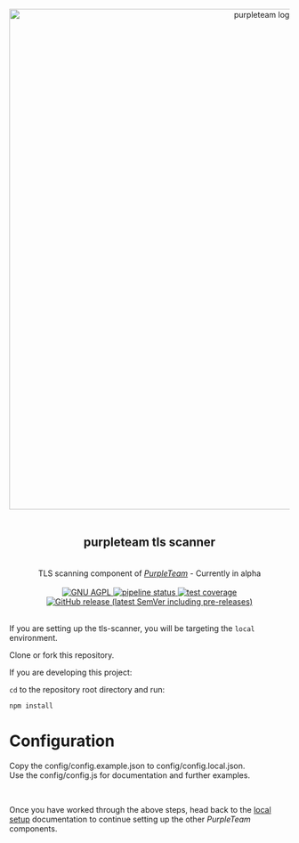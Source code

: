 <div align="center">
  <br/>
  <a href="https://purpleteam-labs.com" title="purpleteam">
    <img width=900px src="https://github.com/purpleteam-labs/purpleteam/blob/main/assets/images/purpleteam-banner.png" alt="purpleteam logo">
  </a>
  <br/>
  <br/>
  <h2>purpleteam tls scanner</h2><br/>
    TLS scanning component of <a href="https://purpleteam-labs.com/" title="purpleteam"><em>PurpleTeam</em></a> - Currently in alpha
  <br/><br/>

  <a href="https://www.gnu.org/licenses/agpl-3.0" title="license">
    <img src="https://img.shields.io/badge/License-AGPL%20v3-blue.svg" alt="GNU AGPL">
  </a>

  <a href="https://github.com/purpleteam-labs/purpleteam-tls-scanner/commits/main" title="pipeline status">
    <img src="https://github.com/purpleteam-labs/purpleteam-tls-scanner/workflows/Node.js%20CI/badge.svg" alt="pipeline status">
  </a>

  <a href='https://coveralls.io/github/purpleteam-labs/purpleteam-tls-scanner?branch=main'>
    <img src='https://coveralls.io/repos/github/purpleteam-labs/purpleteam-tls-scanner/badge.svg?branch=main' alt='test coverage'>
  </a>

  <a href="https://github.com/purpleteam-labs/purpleteam-tls-scanner/releases" title="latest release">
    <img src="https://img.shields.io/github/v/release/purpleteam-labs/purpleteam-tls-scanner?color=%23794fb8&include_prereleases" alt="GitHub release (latest SemVer including pre-releases)">
  </a>
  <br/><br/>
</div>


If you are setting up the tls-scanner, you will be targeting the `local` environment.

Clone or fork this repository.

If you are developing this project:

`cd` to the repository root directory and run:  
```shell
npm install
```

# Configuration

Copy the config/config.example.json to config/config.local.json.  
Use the config/config.js for documentation and further examples.  

<br>

Once you have worked through the above steps, head back to the [local setup](https://purpleteam-labs.com/doc/local/set-up/) documentation to continue setting up the other _PurpleTeam_ components.
